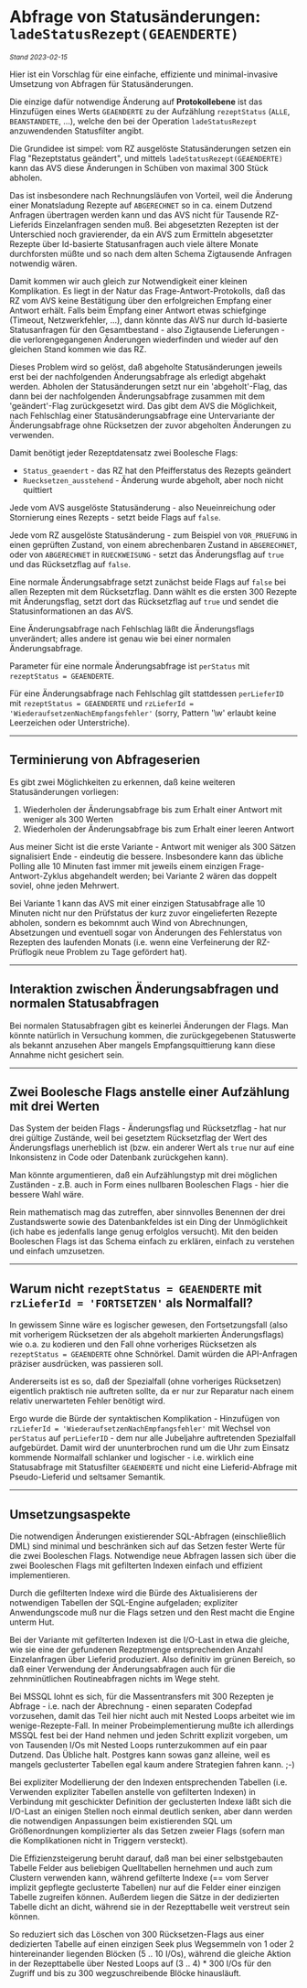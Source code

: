 # Abfrage von Statusänderungen: `ladeStatusRezept(GEAENDERTE)`
<sup>*Stand 2023-02-15*</sup>


Hier ist ein Vorschlag für eine einfache, effiziente und minimal-invasive Umsetzung von Abfragen für Statusänderungen. 

Die einzige dafür notwendige Änderung auf __Protokollebene__ ist das Hinzufügen eines Werts `GEAENDERTE` zu der Aufzählung `rezeptStatus` (`ALLE`, `BEANSTANDETE`, ...), welche den bei der Operation `ladeStatusRezept` anzuwendenden Statusfilter angibt. 

Die Grundidee ist simpel: vom RZ ausgelöste Statusänderungen setzen ein Flag "Rezeptstatus geändert", und mittels `ladeStatusRezept(GEAENDERTE)` kann das AVS diese Änderungen in Schüben von maximal 300 Stück abholen. 

Das ist insbesondere nach Rechnungsläufen von Vorteil, weil die Änderung einer Monatsladung Rezepte auf `ABGERECHNET` so in ca. einem Dutzend Anfragen übertragen werden kann und das AVS nicht für Tausende RZ-Lieferids Einzelanfragen senden muß. Bei abgesetzten Rezepten ist der Unterschied noch gravierender, da ein AVS zum Ermitteln abgesetzter Rezepte über Id-basierte Statusanfragen auch viele ältere Monate durchforsten müßte und so nach dem alten Schema Zigtausende Anfragen notwendig wären.

Damit kommen wir auch gleich zur Notwendigkeit einer kleinen Komplikation. Es liegt in der Natur das Frage-Antwort-Protokolls, daß das RZ vom AVS keine Bestätigung über den erfolgreichen Empfang einer Antwort erhält. Falls beim Empfang einer Antwort etwas schiefginge (Timeout, Netzwerkfehler, ...), dann könnte das AVS nur durch Id-basierte Statusanfragen für den Gesamtbestand - also Zigtausende Lieferungen - die verlorengegangenen Änderungen wiederfinden und wieder auf den gleichen Stand kommen wie das RZ.

Dieses Problem wird so gelöst, daß abgeholte Statusänderungen jeweils erst bei der nachfolgenden Änderungsabfrage als erledigt abgehakt werden. Abholen der Statusänderungen setzt nur ein 'abgeholt'-Flag, das dann bei der nachfolgenden Änderungsabfrage zusammen mit dem 'geändert'-Flag zurückgesetzt wird. Das gibt dem AVS die Möglichkeit, nach Fehlschlag einer Statusänderungsabfrage eine Untervariante der Änderungsabfrage ohne Rücksetzen der zuvor abgeholten Änderungen zu verwenden.

Damit benötigt jeder Rezeptdatensatz zwei Boolesche Flags:
- `Status_geaendert` - das RZ hat den Pfeifferstatus des Rezepts geändert
- `Ruecksetzen_ausstehend` - Änderung wurde abgeholt, aber noch nicht quittiert

Jede vom AVS ausgelöste Statusänderung - also Neueinreichung oder Stornierung eines Rezepts - setzt beide Flags auf `false`.

Jede vom RZ ausgelöste Statusänderung - zum Beispiel von `VOR_PRUEFUNG` in einen geprüften Zustand, von einem abrechenbaren Zustand in `ABGERECHNET`, oder von `ABGERECHNET` in `RUECKWEISUNG` - setzt das Änderungsflag auf `true` und das Rücksetzflag auf `false`.

Eine normale Änderungsabfrage setzt zunächst beide Flags auf `false` bei allen Rezepten mit dem Rücksetzflag. Dann wählt es die ersten 300 Rezepte mit Änderungsflag, setzt dort das Rücksetzflag auf `true` und sendet die Statusinformationen an das AVS.

Eine Änderungsabfrage nach Fehlschlag läßt die Änderungsflags unverändert; alles andere ist genau wie bei einer normalen Änderungsabfrage.

Parameter für eine normale Änderungsabfrage ist `perStatus` mit `rezeptStatus = GEAENDERTE`. 

Für eine Änderungsabfrage nach Fehlschlag gilt stattdessen `perLieferID` mit `rezeptStatus = GEAENDERTE` und `rzLieferId = 'WiederaufsetzenNachEmpfangsfehler'` (sorry, Pattern '\w' erlaubt keine Leerzeichen oder Unterstriche).

---
## Terminierung von Abfrageserien

Es gibt zwei Möglichkeiten zu erkennen, daß keine weiteren Statusänderungen vorliegen:

1) Wiederholen der Änderungsabfrage bis zum Erhalt einer Antwort mit weniger als 300 Werten
2) Wiederholen der Änderungsabfrage bis zum Erhalt einer leeren Antwort

Aus meiner Sicht ist die erste Variante - Antwort mit weniger als 300 Sätzen signalisiert Ende - eindeutig die bessere. Insbesondere kann das übliche Polling alle 10 Minuten fast immer mit jeweils einem einzigen Frage-Antwort-Zyklus abgehandelt werden; bei Variante 2 wären das doppelt soviel, ohne jeden Mehrwert.

Bei Variante 1 kann das AVS mit einer einzigen Statusabfrage alle 10 Minuten nicht nur den Prüfstatus der kurz zuvor eingelieferten Rezepte abholen, sondern es bekomnmt auch Wind von Abrechnungen, Absetzungen und eventuell sogar von Änderungen des Fehlerstatus von Rezepten des laufenden Monats (i.e. wenn eine Verfeinerung der RZ-Prüflogik neue Problem zu Tage gefördert hat).

---
## Interaktion zwischen Änderungsabfragen und normalen Statusabfragen

Bei normalen Statusabfragen gibt es keinerlei Änderungen der Flags. Man könnte natürlich in Versuchung kommen, die zurückgegebenen Statuswerte als bekannt anzusehen Aber mangels Empfangsquittierung kann diese Annahme nicht gesichert sein.

---
## Zwei Boolesche Flags anstelle einer Aufzählung mit drei Werten

Das System der beiden Flags - Änderungsflag und Rücksetzflag - hat nur drei gültige Zustände, weil bei gesetztem Rücksetzflag der Wert des Änderungsflags unerheblich ist (bzw. ein anderer Wert als `true` nur auf eine Inkonsistenz in Code oder Datenbank zurückgehen kann).

Man könnte argumentieren, daß ein Aufzählungstyp mit drei möglichen Zuständen - z.B. auch in Form eines nullbaren Booleschen Flags - hier die bessere Wahl wäre.

Rein mathematisch mag das zutreffen, aber sinnvolles Benennen der drei Zustandswerte sowie des Datenbankfeldes ist ein Ding der Unmöglichkeit (ich habe es jedenfalls lange genug erfolglos versucht). Mit den beiden Booleschen Flags ist das Schema einfach zu erklären, einfach zu verstehen und einfach umzusetzen.

---
## Warum nicht `rezeptStatus = GEAENDERTE` mit `rzLieferId = 'FORTSETZEN'` als Normalfall?

In gewissem Sinne wäre es logischer gewesen, den Fortsetzungsfall (also mit vorherigem Rücksetzen der als abgeholt markierten Änderungsflags) wie o.a. zu kodieren und den Fall ohne vorheriges Rücksetzen als `rezeptStatus = GEAENDERTE` ohne Schnörkel. Damit würden die API-Anfragen präziser ausdrücken, was passieren soll.

Andererseits ist es so, daß der Spezialfall (ohne vorheriges Rücksetzen) eigentlich praktisch nie auftreten sollte, da er nur zur Reparatur nach einem relativ unerwarteten Fehler benötigt wird. 

Ergo wurde die Bürde der syntaktischen Komplikation - Hinzufügen von `rzLieferId = 'WiederaufsetzenNachEmpfangsfehler'` mit Wechsel von `perStatus` auf `perLieferID` - dem nur alle Jubeljahre auftretenden Spezialfall aufgebürdet. Damit wird der ununterbrochen rund um die Uhr zum Einsatz kommende Normalfall schlanker und logischer - i.e. wirklich eine Statusabfrage mit Statusfilter `GEAENDERTE` und nicht eine Lieferid-Abfrage mit Pseudo-Lieferid und seltsamer Semantik.

---
## Umsetzungsaspekte

Die notwendigen Änderungen existierender SQL-Abfragen (einschließlich DML) sind minimal und beschränken sich auf das Setzen fester Werte für die zwei Booleschen Flags. Notwendige neue Abfragen lassen sich über die zwei Booleschen Flags mit gefilterten Indexen einfach und effizient implementieren. 

Durch die gefilterten Indexe wird die Bürde des Aktualisierens der notwendigen Tabellen der SQL-Engine aufgeladen; expliziter Anwendungscode muß nur die Flags setzen und den Rest macht die Engine unterm Hut.

Bei der Variante mit gefilterten Indexen ist die I/O-Last in etwa die gleiche, wie sie eine der gefundenen Rezeptmenge entsprechenden Anzahl Einzelanfragen über Lieferid produziert. Also definitiv im grünen Bereich, so daß einer Verwendung der Änderungsabfragen auch für die zehnminütlichen Routineabfragen nichts im Wege steht. 

Bei MSSQL lohnt es sich, für die Massentransfers mit 300 Rezepten je Abfrage - i.e. nach der Abrechnung - einen separaten Codepfad vorzusehen, damit das Teil hier nicht auch mit Nested Loops arbeitet wie im wenige-Rezepte-Fall. In meiner Probeimplementierung mußte ich allerdings MSSQL fest bei der Hand nehmen und jeden Schritt explizit vorgeben, um von Tausenden I/Os mit Nested Loops runterzukommen auf ein paar Dutzend. Das Übliche halt. Postgres kann sowas ganz alleine, weil es mangels geclusterter Tabellen egal kaum andere Strategien fahren kann. ;-)

Bei expliziter Modellierung der den Indexen entsprechenden Tabellen (i.e. Verwenden expliziter Tabellen anstelle von gefilterten Indexen) in Verbindung mit geschickter Definition der geclusterten Indexe läßt sich die I/O-Last an einigen Stellen noch einmal deutlich senken, aber dann werden die notwendigen Anpassungen beim existierenden SQL um Größenordnungen komplizierter als das Setzen zweier Flags (sofern man die Komplikationen nicht in Triggern versteckt).

Die Effizienzsteigerung beruht darauf, daß man bei einer selbstgebauten Tabelle Felder aus beliebigen Quelltabellen hernehmen und auch zum Clustern verwenden kann, während gefilterte Indexe (== vom Server implizit gepflegte geclusterte Tabellen) nur auf die Felder einer einzigen Tabelle zugreifen können. Außerdem liegen die Sätze in der dedizierten Tabelle dicht an dicht, während sie in der Rezepttabelle weit verstreut sein können. 

So reduziert sich das Löschen von 300 Rücksetzen-Flags aus einer dedizierten Tabelle auf einen einzigen Seek plus Wegsemmeln von 1 oder 2 hintereinander liegenden Blöcken (5 .. 10 I/Os), während die gleiche Aktion in der Rezepttabelle über Nested Loops auf (3 .. 4) * 300 I/Os für den Zugriff und bis zu 300 wegzuschreibende Blöcke hinausläuft.

